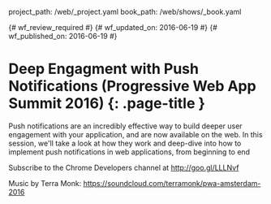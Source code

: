project_path: /web/_project.yaml
book_path: /web/shows/_book.yaml

{# wf_review_required #}
{# wf_updated_on: 2016-06-19 #}
{# wf_published_on: 2016-06-19 #}

# Deep Engagment with Push Notifications (Progressive Web App Summit 2016) {: .page-title }

Push notifications are an incredibly effective way to build deeper user engagement with your application, and are now available on the web. In this session, we'll take a look at how they work and deep-dive into how to implement push notifications in web applications, from beginning to end

Subscribe to the Chrome Developers channel at http://goo.gl/LLLNvf

Music by Terra Monk: https://soundcloud.com/terramonk/pwa-amsterdam-2016
